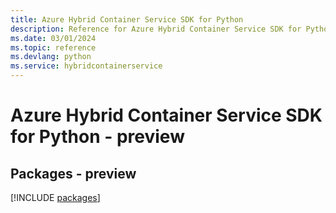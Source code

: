 ```yaml
---
title: Azure Hybrid Container Service SDK for Python
description: Reference for Azure Hybrid Container Service SDK for Python
ms.date: 03/01/2024
ms.topic: reference
ms.devlang: python
ms.service: hybridcontainerservice
---
```

# Azure Hybrid Container Service SDK for Python - preview
## Packages - preview
[!INCLUDE [packages](hybrid-container-service-index.md)]